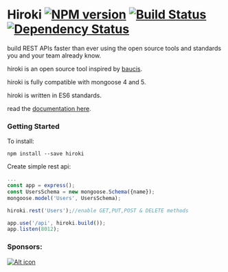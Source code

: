 # Hiroki [![NPM version][npm-image]][npm-url] [![Build Status][travis-image]][travis-url] [![Dependency Status][daviddm-image]][daviddm-url]

 build REST APIs faster than ever using the open source tools and standards you and your team already know.

hiroki is an open source tool inspired by [baucis](https://github.com/wprl/baucis).

hiroki is fully compatible with mongoose 4 and 5.

hiroki is written in ES6 standards.

read the [documentation here](https://ivanhuay.github.io/hiroki/).
### Getting Started
To install:
```
npm install --save hiroki
```

Create simple rest api:
```javascript
...
const app = express();
const UsersSchema = new mongoose.Schema({name});
mongoose.model('Users', UsersSchema);

hiroki.rest('Users');//enable GET,PUT,POST & DELETE methods

app.use('/api', hiroki.build());
app.listen(8012);
```


### Sponsors:

[![Alt icon](https://grava.digital/assets/img/brandFooter.svg)
](https://grava.digital)



[npm-image]: https://badge.fury.io/js/hiroki.svg
[npm-url]: https://npmjs.org/package/hiroki
[travis-image]: https://travis-ci.com/ivanhuay/hiroki.svg?branch=master
[travis-url]: https://travis-ci.com/ivanhuay/hiroki
[daviddm-image]: https://david-dm.org/ivanhuay/hiroki.svg?theme=shields.io
[daviddm-url]: https://david-dm.org/ivanhuay/hiroki
